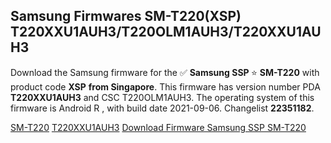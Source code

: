 <h2>Samsung Firmwares SM-T220(XSP) T220XXU1AUH3/T220OLM1AUH3/T220XXU1AUH3</h2>
Download the Samsung firmware for the ✅ <strong>Samsung SSP </strong> ⭐ <strong>SM-T220</strong> with product code <strong>XSP</strong> <strong> from Singapore</strong>. This firmware has version number PDA <strong>T220XXU1AUH3</strong> and CSC T220OLM1AUH3. The operating system of this firmware is Android R , with build date 2021-09-06. Changelist <strong>22351182</strong>.


[SM-T220](https://samfirm.shop/samsung/model/SM-T220)
[T220XXU1AUH3](https://samfirm.shop/samsung/pda/T220XXU1AUH3)
[Download Firmware Samsung SSP SM-T220](https://samfirm.shop/samsung/firmware/452731)
